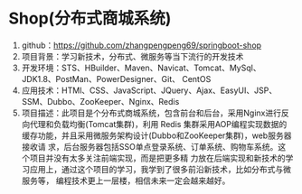 
# Shop(分布式商城系统) 
1. github：https://github.com/zhangpengpeng69/springboot-shop<br/>
2. 项目背景：学习新技术，分布式、微服务等当下流行的开发技术<br/>
3. 开发环境：STS、HBuilder、Maven、Navicat、Tomcat、MySql、JDK1.8、PostMan、PowerDesigner、Git、 CentOS<br/>
4. 应用技术：HTMl、CSS、JavaScript、JQuery、Ajax、EasyUI、JSP、SSM、Dubbo、ZooKeeper、Nginx、Redis<br/>
5. 项目描述：此项目是个分布式商城系统，包含前台和后台，采用Nginx进行反向代理和负载均衡(Tomcat集群)，利用
Redis 集群采用AOP编程实现数据的缓存功能，并且采用微服务架构设计(Dubbo和ZooKeeper集群)，web服务器接收请
求，后台服务器包括SSO单点登录系统、订单系统、购物车系统。这个项目并没有太多关注前端实现，而是把更多精
力放在后端实现和新技术的学习应用上，通过这个项目的学习，我学到了很多前沿新技术，比如分布式与微服务等，
编程技术更上一层楼，相信未来一定会越来越好。
